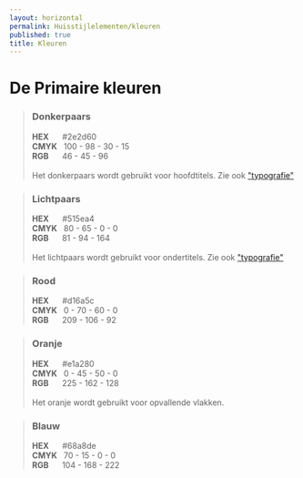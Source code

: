 ```yaml
---
layout: horizontal
permalink: Huisstijlelementen/kleuren
published: true
title: Kleuren
---
```


# De Primaire kleuren

<blockquote class="donkerpaars">
<h3 class="kleuren">Donkerpaars</h3>
<p>
    <b>HEX</b> &nbsp;&nbsp;&nbsp;&nbsp;&nbsp;#2e2d60
    <br><b>CMYK</b> &nbsp;&nbsp;100 - 98 - 30 - 15
    <br><b>RGB</b> &nbsp;&nbsp;&nbsp;&nbsp;&nbsp;46 - 45 - 96
    <br>&nbsp;<br> Het donkerpaars wordt gebruikt voor hoofdtitels. Zie ook <a href="../Huisstijlelementen/typografie">"typografie"</a>
</p>

</blockquote>

<blockquote class="lichtpaars">
<h3 class="kleuren">Lichtpaars</h3>
<p>
    <b>HEX</b> &nbsp;&nbsp;&nbsp;&nbsp;&nbsp;#515ea4
    <br><b>CMYK</b> &nbsp;&nbsp;80 - 65 - 0 - 0
    <br><b>RGB</b> &nbsp;&nbsp;&nbsp;&nbsp;&nbsp;81 - 94 - 164
    <br>&nbsp;<br> Het lichtpaars wordt gebruikt voor ondertitels. Zie ook <a href="../Huisstijlelementen/typografie">"typografie"</a>
</p>

</blockquote>

<blockquote class="rood">
<h3 class="kleuren">Rood</h3>
<p>
    <b>HEX</b> &nbsp;&nbsp;&nbsp;&nbsp;&nbsp;#d16a5c
    <br><b>CMYK</b> &nbsp;&nbsp;0 - 70 - 60 - 0
    <br><b>RGB</b> &nbsp;&nbsp;&nbsp;&nbsp;&nbsp;209 - 106 - 92
    
</p>

</blockquote>

<blockquote class="Oranje">
<h3 class="kleuren">Oranje</h3>
<p>
    <b>HEX</b> &nbsp;&nbsp;&nbsp;&nbsp;&nbsp;#e1a280
    <br><b>CMYK</b> &nbsp;&nbsp;0 - 45 - 50 - 0
    <br><b>RGB</b> &nbsp;&nbsp;&nbsp;&nbsp;&nbsp;225 - 162 - 128
    <br>&nbsp;<br> Het oranje wordt gebruikt voor opvallende vlakken. 
</p>

</blockquote>

<blockquote class="blauw">
<h3 class="kleuren">Blauw</h3>
<p>
    <b>HEX</b> &nbsp;&nbsp;&nbsp;&nbsp;&nbsp;#68a8de
    <br><b>CMYK</b> &nbsp;&nbsp;70 - 15 - 0 - 0
    <br><b>RGB</b> &nbsp;&nbsp;&nbsp;&nbsp;&nbsp;104 - 168 - 222
</p>

</blockquote>